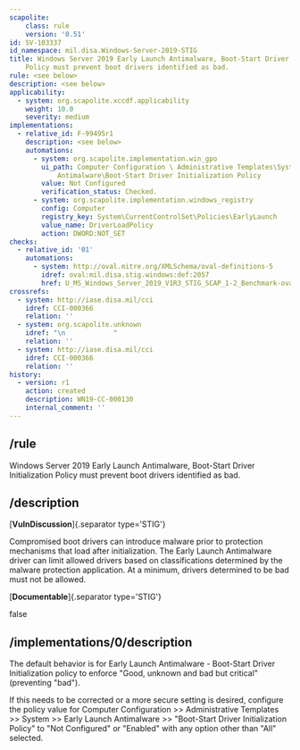 ```yaml
---
scapolite:
    class: rule
    version: '0.51'
id: SV-103337
id_namespace: mil.disa.Windows-Server-2019-STIG
title: Windows Server 2019 Early Launch Antimalware, Boot-Start Driver Initialization
    Policy must prevent boot drivers identified as bad.
rule: <see below>
description: <see below>
applicability:
  - system: org.scapolite.xccdf.applicability
    weight: 10.0
    severity: medium
implementations:
  - relative_id: F-99495r1
    description: <see below>
    automations:
      - system: org.scapolite.implementation.win_gpo
        ui_path: Computer Configuration \ Administrative Templates\System\Early Launch
            Antimalware\Boot-Start Driver Initialization Policy
        value: Not Configured
        verification_status: Checked.
      - system: org.scapolite.implementation.windows_registry
        config: Computer
        registry_key: System\CurrentControlSet\Policies\EarlyLaunch
        value_name: DriverLoadPolicy
        action: DWORD:NOT_SET
checks:
  - relative_id: '01'
    automations:
      - system: http://oval.mitre.org/XMLSchema/oval-definitions-5
        idref: oval:mil.disa.stig.windows:def:2057
        href: U_MS_Windows_Server_2019_V1R3_STIG_SCAP_1-2_Benchmark-oval.xml
crossrefs:
  - system: http://iase.disa.mil/cci
    idref: CCI-000366
    relation: ''
  - system: org.scapolite.unknown
    idref: "\n            "
    relation: ''
  - system: http://iase.disa.mil/cci
    idref: CCI-000366
    relation: ''
history:
  - version: r1
    action: created
    description: WN19-CC-000130
    internal_comment: ''
---
```



## /rule

Windows Server 2019 Early Launch Antimalware, Boot-Start Driver Initialization Policy must prevent boot drivers identified as bad.

## /description

[**VulnDiscussion**]{.separator type='STIG'}

Compromised boot drivers can introduce malware prior to protection mechanisms that load after initialization. The Early Launch Antimalware driver can limit allowed drivers based on classifications determined by the malware protection application. At a minimum, drivers determined to be bad must not be allowed.

[**Documentable**]{.separator type='STIG'}

false

## /implementations/0/description

The default behavior is for Early Launch Antimalware - Boot-Start Driver Initialization policy to enforce "Good, unknown and bad but critical" (preventing "bad").

If this needs to be corrected or a more secure setting is desired, configure the policy value for Computer Configuration >> Administrative Templates >> System >> Early Launch Antimalware >> "Boot-Start Driver Initialization Policy" to "Not Configured" or "Enabled" with any option other than "All" selected.
